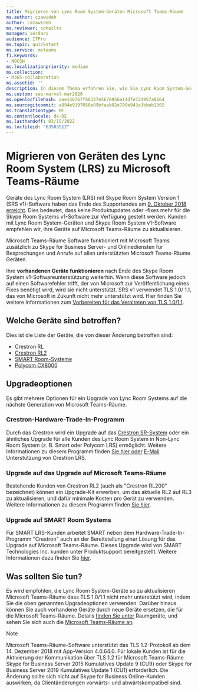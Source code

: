 ```yaml
---
title: Migrieren von Lync Room System-Geräten Microsoft Teams-Räume
ms.author: czawideh
author: cazawideh
ms.reviewer: sohailta
manager: serdars
audience: ITPro
ms.topic: quickstart
ms.service: msteams
f1.keywords:
- NOCSH
ms.localizationpriority: medium
ms.collection:
- M365-collaboration
ms.assetid: ''
description: In diesem Thema erfahren Sie, wie Sie Lync Room System-Geräte für die Verwendung der Raumsystemsoftware Microsoft Teams-Räume können.
ms.custom: seo-marvel-mar2020
ms.openlocfilehash: aae146767f66327e5678956a14dfe72d957a8164
ms.sourcegitcommit: a894e9397050e09bfaab02e700e943a3bbeb1302
ms.translationtype: MT
ms.contentlocale: de-DE
ms.lasthandoff: 03/15/2022
ms.locfileid: "63503512"
---
```

# <a name="migrate-lync-room-system-lrs-devices-to-microsoft-teams-rooms"></a>Migrieren von Geräten des Lync Room System (LRS) zu Microsoft Teams-Räume

Geräte des Lync Room System (LRS) mit Skype Room System Version 1 (SRS v1)-Software haben das Ende des Supportendes am [9. Oktober 2018 erreicht](https://support.microsoft.com/help/4043450/products-reaching-end-of-support-for-2018). Dies bedeutet, dass keine Produktupdates oder -fixes mehr für die Skype Room Systems v1-Software zur Verfügung gestellt werden. Kunden mit Lync Room System-Geräten und Skype Room System v1-Software empfehlen wir, ihre Geräte auf Microsoft Teams-Räume zu aktualisieren.

Microsoft Teams-Räume Software funktioniert mit Microsoft Teams zusätzlich zu Skype for Business Server- und Onlinediensten für Besprechungen und Anrufe auf allen unterstützten Microsoft Teams-Räume Geräten.

Ihre **vorhandenen Geräte funktionieren** nach Ende des Skype Room System v1-Softwareunterstützung weiterhin. Wenn diese Software jedoch auf einen Softwarefehler trifft, der von Microsoft zur Veröffentlichung eines Fixes benötigt wird, wird sie nicht unterstützt. SRS v1 verwendet TLS 1.0/ 1.1, das von Microsoft in Zukunft nicht mehr unterstützt wird. Hier finden Sie weitere Informationen zum [Vorbereiten für das Veralteten von TLS 1.0/1.1](https://techcommunity.microsoft.com/t5/Skype-for-Business-Blog/Preparing-for-TLS-1-0-1-1-Deprecation-O365-Skype-for-Business/bc-p/223608). 

## <a name="which-devices-are-affected"></a>Welche Geräte sind betroffen?

Dies ist die Liste der Geräte, die von dieser Änderung betroffen sind:

- Crestron RL
- [Crestron RL2](https://www.crestron.com/Products/Featured-Solutions/Crestron-RL-2)
- [SMART Room-Systeme](https://support.smarttech.com/en/hardware/room-systems-skype)
- [Polycom CX8000](https://www.polycom.com/products-services/products-for-microsoft/skype-for-business/cx8000.html)

## <a name="upgrade-options"></a>Upgradeoptionen

Es gibt mehrere Optionen für ein Upgrade von Lync Room Systems auf die nächste Generation von Microsoft Teams-Räume.

### <a name="crestron-hardware-trade-in-program"></a>Crestron-Hardware-Trade-In-Programm

Durch das Crestron wird ein Upgrade auf das [Crestron SR-System](https://www.crestron.com/products/featured-solutions/crestron-sr) oder ein ähnliches Upgrade für alle Kunden des Lync Room System in Non-Lync Room System (z. B. Smart oder Polycom LRS) ermöglicht. Weitere Informationen zu diesem Programm finden [Sie hier oder](https://support.crestron.com/app/answers/answer_view/a_id/1000220) <!-- For details, -->[E-Mail](mailto:lrsupgrade@crestron.com) Unterstützung von Crestron LRS.  

### <a name="crestron-rl2-upgrade-to-microsoft-teams-rooms"></a>Upgrade auf das Upgrade auf Microsoft Teams-Räume

Bestehende Kunden von Crestron RL2 (auch als "Crestron RL200" bezeichnet) können ein Upgrade-Kit erwerben, um das aktuelle RL2 auf RL3 zu aktualisieren, und dafür minimale Kosten pro Gerät zu verwenden. Weitere Informationen zu diesem Programm finden [Sie hier](https://crestron.com/Products/Workspace-Solutions/Unified-Communications/Crestron-RL-2/CCS-UC-250-KIT).

### <a name="smart-room-systems-upgrade"></a>Upgrade auf SMART Room Systems

Für SMART LRS-Kunden arbeitet SMART neben dem Hardware-Trade-In-Programm "Crestron" auch an der Bereitstellung einer Lösung für das Upgrade auf Microsoft Teams-Räume. Dieses Upgrade wird von SMART Technologies Inc. kunden unter Produktsupport bereitgestellt. Weitere Informationen dazu finden Sie [hier](https://support.smarttech.com/docs/hardware/room-systems-skype/srs-skype-v2/en/about/default.cshtml).


## <a name="what-should-you-do"></a>Was sollten Sie tun?

Es wird empfohlen, die Lync Room System-Geräte so zu aktualisieren Microsoft Teams-Räume dass TLS 1.0/1.1 nicht mehr unterstützt wird, indem Sie die oben genannten Upgradeoptionen verwenden. Darüber hinaus können Sie auch vorhandene Geräte durch neue Geräte ersetzen, die für die Microsoft Teams-Räume. Details [finden Sie unter](https://aka.ms/roomdevices) Raumgeräte, und sehen Sie sich auch die [Microsoft Teams-Räume an](/skypeforbusiness/plan-your-deployment/clients-and-devices/requirements).  


> [!NOTE]
> Microsoft Teams-Räume-Software unterstützt das TLS 1.2-Protokoll ab dem 14. Dezember 2018 mit App-Version 4.0.64.0. Für lokale Kunden ist für die Aktivierung der Kommunikation über TLS 1.2 für Microsoft Teams-Räume Skype for Business Server 2015 Kumulatives Update 9 (CU9) oder Skype for Business Server 2019 Kumulatives Update 1 (CU1) erforderlich. Die Änderung sollte sich nicht auf Skype for Business Online-Kunden auswirken, da Clientänderungen vorwärts- und abwärtskompatibel sind.